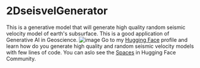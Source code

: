 # 2DseisvelGenerator
This is a generative model that will generate high quality random seismic velocity model of earth's subsurface. This is a good application of Generative AI in Geoscience.
![image](https://github.com/user-attachments/assets/ef5b5e06-d513-4d25-a569-07d494787e79)
Go to my [Hugging Face](https://huggingface.co/kankur0007/2DseisvelGenerator) profile and learn how do you generate high quality and random seismic velocity models with few lines of code. You can aslo see the 
[Spaces](https://huggingface.co/spaces/kankur0007/2DseisvelGenerator) in Hugging Face Community.


